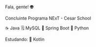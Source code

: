 Fala, gente! 👽

Concluinte Programa NExT - Cesar School<div>
  
☕️ Java 
🗒 MySQL
🍃 Spring Boot
🐍 Python 
  
Estudando:
📱 Kotlin
  

  
  
  

  

<!--
**tulioalbu/tulioalbu** is a ✨ _special_ ✨ repository because its `README.md` (this file) appears on your GitHub profile.

Here are some ideas to get you started:

- 🔭 I’m currently working on ...
- 🌱 I’m currently learning ...
- 👯 I’m looking to collaborate on ...
- 🤔 I’m looking for help with ...
- 💬 Ask me about ...
- 📫 How to reach me: ...
- 😄 Pronouns: ...
- ⚡ Fun fact: ...
-->
